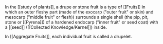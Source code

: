 In the [[study of plants]], a drupe or stone fruit is a type of [[Fruits]] in which an outer fleshy part (made of the exocarp ("outer fruit" or skin) and mesocarp ("middle fruit" or flesh)) surrounds a single shell (the pip, pit, stone or [[Pyrena]]) of a hardened endocarp ("inner fruit" or seed coat) with a [[seed]] ([[Collected Knowledge/Kernel]]) inside.

In [[Aggregate Fruits]], each individual fruit is called a drupelet.